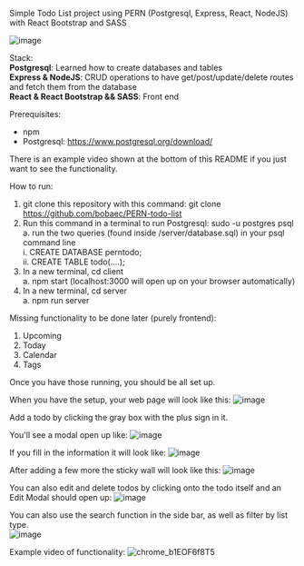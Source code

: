 Simple Todo List project using PERN (Postgresql, Express, React, NodeJS) with React Bootstrap and SASS

![image](https://github.com/bobaec/PERN-todo-list/assets/22423987/2da9fcac-68d1-4b31-8dde-560ff7e5a213)

Stack:<br/>
<b>Postgresql</b>: Learned how to create databases and tables
<br/>
<b>Express & NodeJS</b>: CRUD operations to have get/post/update/delete routes and fetch them from the database
<br/>
<b>React & React Bootstrap && SASS</b>: Front end

Prerequisites: 
- npm
- Postgresql: https://www.postgresql.org/download/

There is an example video shown at the bottom of this README if you just want to see the functionality.

How to run:

1. git clone this repository with this command: git clone https://github.com/bobaec/PERN-todo-list
2. Run this command in a terminal to run Postgresql: sudo -u postgres psql
   <br/>a. run the two queries (found inside /server/database.sql) in your psql command line
            <br/>i. CREATE DATABASE perntodo;
            <br/>ii. CREATE TABLE todo(....);
4. In a new terminal, cd client
   <br/>a. npm start (localhost:3000 will open up on your browser automatically)
5. In a new terminal, cd server
  <br/>a. npm run server

Missing functionality to be done later (purely frontend):
1. Upcoming
2. Today
3. Calendar
4. Tags

Once you have those running, you should be all set up.

When you have the setup, your web page will look like this:
![image](https://github.com/bobaec/PERN-todo-list/assets/22423987/50a31b93-e371-4d2b-ac89-13d8c12b3615)

Add a todo by clicking the gray box with the plus sign in it.

You'll see a modal open up like:
![image](https://github.com/bobaec/PERN-todo-list/assets/22423987/48d585e0-d31c-44c7-95dd-6c5a633c22cc)

If you fill in the information it will look like:
![image](https://github.com/bobaec/PERN-todo-list/assets/22423987/29f3aa8d-8178-4027-a520-f6796fa8d822)

After adding a few more the sticky wall will look like this:
![image](https://github.com/bobaec/PERN-todo-list/assets/22423987/2da9fcac-68d1-4b31-8dde-560ff7e5a213)

You can also edit and delete todos by clicking onto the todo itself and an Edit Modal should open up:
![image](https://github.com/bobaec/PERN-todo-list/assets/22423987/d62e86f9-155b-4fb0-b435-f16b25cd4467)

You can also use the search function in the side bar, as well as filter by list type.<br/>
![image](https://github.com/bobaec/PERN-todo-list/assets/22423987/66ac3b46-40f7-4ce5-af14-ae3231dbaa97)

Example video of functionality:
![chrome_b1EOF6f8T5](https://github.com/bobaec/PERN-todo-list/assets/22423987/b80d8980-09d5-4f86-b9b1-e3e55b7a3a07)

